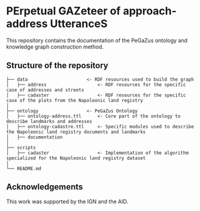 # PErpetual GAZeteer of approach-address UtteranceS

This repository contains the documentation of the PeGaZus ontology and knowledge graph construction method. 

## Structure of the repository
```
├── data                      <- RDF resources used to build the graph
│   ├── address                   <- RDF resources for the specific case of addresses and streets
│   ├── cadaster                  <- RDF resources for the specific case of the plots from the Napoleonic land registry
│
├── ontology                  <- PeGaZus Ontology
│   ├── ontology-address.ttl      <- Core part of the ontology to describe landmarks and addresses
│   ├── ontology-cadastre.ttl     <- Specific modules used to describe the Napoleonic land registry documents and landmarks
│   ├── documentation
│
├── scripts
│   ├── cadaster                  <- Implementation of the algorithm specialized for the Napoleonic land registry dataset
│
└── README.md
```

## Acknowledgements
This work was supported by the IGN and the AID.